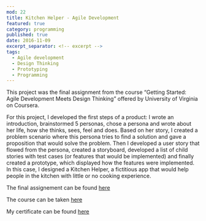```yaml
---
mod: 22
title: Kitchen Helper - Agile Development
featured: true
category: programming
published: true
date: 2016-11-09
excerpt_separator: <!-- excerpt -->
tags:
  - Agile development
  - Design Thinking
  - Prototyping
  - Programming
---
```



This project was the final assignment from the course “Getting Started: Agile Development Meets Design Thinking” offered by University of Virginia on Coursera.
<!-- excerpt -->
For this project, I developed the first steps of a product: I wrote an introduction, brainstormed 5 personas, chose a persona and wrote about her life, how she thinks, sees, feel and does. Based on her story, I created a problem scenario where this persona tries to find a solution and gave a proposition that would solve the problem. Then I developed a user story that flowed from the persona, created a storyboard, developed a list of child stories with test cases (or features that would be implemented) and finally created a prototype, which displayed how the features were implemented. In this case, I designed a Kitchen Helper, a fictitious app that would help people in the kitchen with little or no cooking experience.


The final assignement can be found [here](https://drive.google.com/file/d/0B85Nw7t7guLiTDFOVHByQTVXdXM/view?usp=sharing)


The course can be taken [here](https://www.coursera.org/learn/getting-started-agile)


My certificate can be found [here](https://www.coursera.org/account/accomplishments/certificate/E427VN4785BS)
